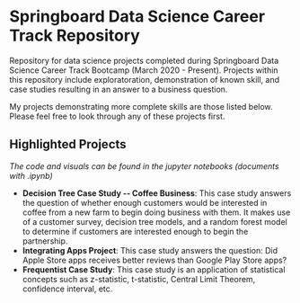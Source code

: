 # Springboard Data Science Career Track Repository
Repository for data science projects completed during Springboard Data Science Career Track Bootcamp (March 2020 - Present).
Projects within this repository include exploratoration, demonstration of known skill, and case studies resulting in an answer to a business question.

My projects demonstrating more complete skills are those listed below. Please feel free to look through any of these projects first.

## **Highlighted Projects**
<i>The code and visuals can be found in the jupyter notebooks (documents with .ipynb)</i>
- **Decision Tree Case Study -- Coffee Business**: This case study answers the question of whether enough customers would be interested in coffee from a new farm to begin doing business with them. It makes use of a customer survey, decision tree models, and a random forest model to determine if customers are interested enough to begin the partnership.
-  **Integrating Apps Project**: This case study answers the question: Did Apple Store apps receives better reviews than Google Play Store apps?
- **Frequentist Case Study**: This case study is an application of statistical concepts such as z-statistic, t-statistic, Central Limit Theorem, confidence interval, etc.
